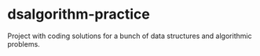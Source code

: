 # dsalgorithm-practice
Project with coding solutions for a bunch of data structures and algorithmic problems.
